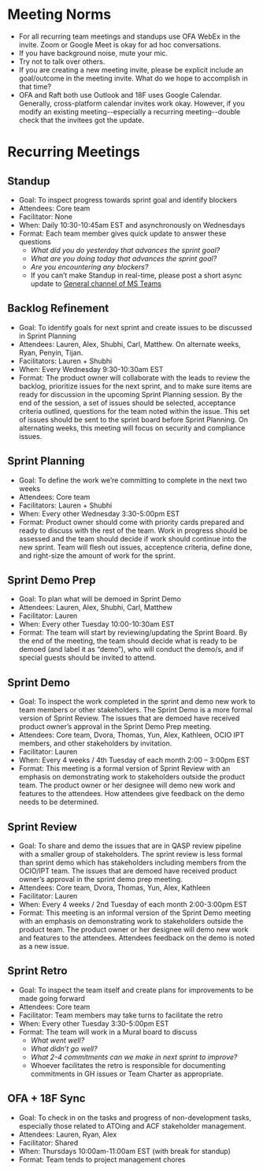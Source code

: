 # Meeting Norms 

- For all recurring team meetings and standups use OFA WebEx in the invite. Zoom or Google Meet is okay for ad hoc conversations. 
- If you have background noise, mute your mic. 
- Try not to talk over others.  
- If you are creating a new meeting invite, please be explicit include an goal/outcome in the meeting invite. What do we hope to accomplish in that time? 
- OFA and Raft both use Outlook and 18F uses Google Calendar. Generally, cross-platform calendar invites work okay. However, if you modify an existing meeting--especially a recurring meeting--double check that the invitees got the update. 


# Recurring Meetings 

## Standup 
- Goal: To inspect progress towards sprint goal and identify blockers
- Attendees: Core team 
- Facilitator: None 
- When: Daily 10:30-10:45am EST and asynchronously on Wednesdays
- Format: Each team member gives quick update to answer these questions 
  - *What did you do yesterday that advances the sprint goal?* 
  - *What are you doing today that advances the sprint goal?*
  - *Are you encountering any blockers?* 
  - If you can’t make Standup in real-time, please post a short async update to [General channel of MS Teams](https://teams.microsoft.com/_#/conversations/General?threadId=19:f769bbcb029f4f02b55ae7fad90e310d@thread.skype&ctx=channel)  

## Backlog Refinement 
- Goal: To identify goals for next sprint and create issues to be discussed in Sprint Planning 
- Attendees: Lauren, Alex, Shubhi, Carl, Matthew. On alternate weeks, Ryan, Penyin, Tijan.
- Facilitators: Lauren + Shubhi
- When: Every Wednesday 9:30-10:30am EST 
- Format: The product owner will collaborate with the leads to review the backlog, prioritize issues for the next sprint, and to make sure items are ready for discussion in the upcoming Sprint Planning session. By the end of the session, a set of issues should be selected, acceptance criteria outlined, questions for the team noted within the issue. This set of issues should be sent to the sprint board before Sprint Planning. On alternating weeks, this meeting will focus on security and compliance issues.  
 
## Sprint Planning 
- Goal: To define the work we’re committing to complete in the next two weeks 
- Attendees: Core team 
- Facilitators: Lauren + Shubhi
- When: Every other Wednesday 3:30-5:00pm EST 
- Format: Product owner should come with priority cards prepared and ready to discuss with the rest of the team. Work in progress should be assessed and the team should decide if work should continue into the new sprint. Team will flesh out issues, acceptence criteria, define done, and right-size the amount of work for the sprint.  

## Sprint Demo Prep  
- Goal: To plan what will be demoed in Sprint Demo 
- Attendees: Lauren, Alex, Shubhi, Carl, Matthew 
- Facilitator: Lauren 
- When:  Every other Tuesday 10:00-10:30am EST 
- Format: The team will start by reviewing/updating the Sprint Board. By the end of the meeting, the team should decide what is ready to be demoed (and label it as “demo”), who will conduct the demo/s, and if special guests should be invited to attend.  

## Sprint Demo 
- Goal: To inspect the work completed in the sprint and demo new work to team members or other stakeholders. The Sprint Demo is a more formal version of Sprint Review. The issues that are demoed have received product owner’s approval in the Sprint Demo Prep meeting.  
- Attendees: Core team, Dvora, Thomas, Yun, Alex, Kathleen, OCIO IPT members, and other stakeholders by invitation.  
- Facilitator: Lauren 
- When: Every 4 weeks / 4th Tuesday of each month 2:00 – 3:00pm EST 
- Format: This meeting is a formal version of Sprint Review with an emphasis on demonstrating work to stakeholders outside the product team. The product owner or her designee will demo new work and features to the attendees. How attendees give feedback on the demo needs to be determined. 

## Sprint Review 
- Goal: To share and demo the issues that are in QASP review pipeline with a smaller group of stakeholders. The sprint review is less formal than sprint demo which has stakeholders including members from the OCIO/IPT team. The issues that are demoed have received product owner’s approval in the sprint demo prep meeting.  
- Attendees: Core team, Dvora, Thomas, Yun, Alex, Kathleen 
- Facilitator: Lauren 
- When: Every 4 weeks / 2nd Tuesday of each month 2:00-3:00pm EST 
- Format: This meeting is an informal version of the Sprint Demo meeting with an emphasis on demonstrating work to stakeholders outside the product team. The product owner or her designee will demo new work and features to the attendees. Attendees feedback on the demo is noted as a new issue. 
 
## Sprint Retro 
- Goal: To inspect the team itself and create plans for improvements to be made going forward 
- Attendees: Core team  
- Facilitator: Team members may take turns to facilitate the retro 
- When: Every other Tuesday 3:30-5:00pm EST 
- Format: The team will work in a Mural board to discuss
  - *What went well?* 
  - *What didn’t go well?* 
  - *What 2-4 commitments can we make in next sprint to improve?* 
  - Whoever facilitates the retro is responsible for documenting commitments in GH issues or Team Charter as appropriate.
 
## OFA + 18F Sync
- Goal: To check in on the tasks and progress of non-development tasks, especially those related to ATOing and ACF stakeholder management. 
- Attendees: Lauren, Ryan, Alex  
- Facilitator: Shared
- When: Thursdays 10:00am-11:00am EST (with break for standup) 
- Format: Team tends to project management chores  
